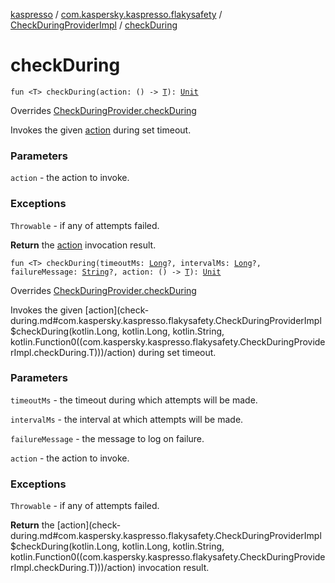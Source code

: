 [kaspresso](../../index.md) / [com.kaspersky.kaspresso.flakysafety](../index.md) / [CheckDuringProviderImpl](index.md) / [checkDuring](./check-during.md)

# checkDuring

`fun <T> checkDuring(action: () -> `[`T`](check-during.md#T)`): `[`Unit`](https://kotlinlang.org/api/latest/jvm/stdlib/kotlin/-unit/index.html)

Overrides [CheckDuringProvider.checkDuring](../-check-during-provider/check-during.md)

Invokes the given [action](check-during.md#com.kaspersky.kaspresso.flakysafety.CheckDuringProviderImpl$checkDuring(kotlin.Function0((com.kaspersky.kaspresso.flakysafety.CheckDuringProviderImpl.checkDuring.T)))/action) during set timeout.

### Parameters

`action` - the action to invoke.

### Exceptions

`Throwable` - if any of attempts failed.

**Return**
the [action](check-during.md#com.kaspersky.kaspresso.flakysafety.CheckDuringProviderImpl$checkDuring(kotlin.Function0((com.kaspersky.kaspresso.flakysafety.CheckDuringProviderImpl.checkDuring.T)))/action) invocation result.

`fun <T> checkDuring(timeoutMs: `[`Long`](https://kotlinlang.org/api/latest/jvm/stdlib/kotlin/-long/index.html)`?, intervalMs: `[`Long`](https://kotlinlang.org/api/latest/jvm/stdlib/kotlin/-long/index.html)`?, failureMessage: `[`String`](https://kotlinlang.org/api/latest/jvm/stdlib/kotlin/-string/index.html)`?, action: () -> `[`T`](check-during.md#T)`): `[`Unit`](https://kotlinlang.org/api/latest/jvm/stdlib/kotlin/-unit/index.html)

Overrides [CheckDuringProvider.checkDuring](../-check-during-provider/check-during.md)

Invokes the given [action](check-during.md#com.kaspersky.kaspresso.flakysafety.CheckDuringProviderImpl$checkDuring(kotlin.Long, kotlin.Long, kotlin.String, kotlin.Function0((com.kaspersky.kaspresso.flakysafety.CheckDuringProviderImpl.checkDuring.T)))/action) during set timeout.

### Parameters

`timeoutMs` - the timeout during which attempts will be made.

`intervalMs` - the interval at which attempts will be made.

`failureMessage` - the message to log on failure.

`action` - the action to invoke.

### Exceptions

`Throwable` - if any of attempts failed.

**Return**
the [action](check-during.md#com.kaspersky.kaspresso.flakysafety.CheckDuringProviderImpl$checkDuring(kotlin.Long, kotlin.Long, kotlin.String, kotlin.Function0((com.kaspersky.kaspresso.flakysafety.CheckDuringProviderImpl.checkDuring.T)))/action) invocation result.

